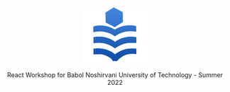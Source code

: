 <div align="center">
  <a href="https://github.com/always-maap/React-NIT-Workshop">
    <img width="150px;" src="https://raw.githubusercontent.com/always-maap/React-NIT-Workshop/master/logo.png" alt="nit logo" />
  </a>
  
  <p>React Workshop for Babol Noshirvani University of Technology - Summer 2022</p>
</div>
